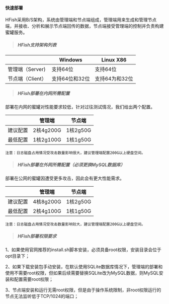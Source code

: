 #### 快速部署

HFish采用B/S架构，系统由管理端和节点端组成，管理端用来生成和管理节点端，并接收、分析和展示节点端回传的数据，节点端接受管理端的控制并负责构建蜜罐服务。


> ##### HFish支持架构列表 ##### 

|                           | Windows            | Linux X86          |
| ----------------- | ----------------- | ----------------- |
| 管理端（Server)  | 支持64位            | 支持64位            |
| 节点端（Client） | 支持64位和32位 | 支持64为和32位 |


> ##### HFish部署在内网所需配置 ##### 

部署在内网的蜜罐对性能要求较低，针对过往测试情况，我们给出两个配置。

|               | 管理端         | 节点端       |
| --------- | ------------ | ----------- |
| 建议配置 | 2核4g200G | 1核2g50G |
| 最低配置 | 1核2g100G | 1核1g50G |

`注意：日志磁盘占用情况受攻击数量影响很大，建议管理端配置200G以上硬盘空间。`


> ##### HFish部署在外网所需配置（必须更换MySQL数据库） ##### 

部署在公网的蜜罐因遭受更多攻击，因此会有更大性能需求。

|               | 管理端         | 节点端       |
| --------- | ------------- | ----------- |
| 建议配置 | 4核8g200G | 1核2g50G |
| 最低配置 | 2核4g100G | 1核1g50G |

`注意：日志磁盘占用情况受攻击数量影响较大，建议管理端配置200G以上硬盘空间。`



> ##### HFish部署权限要求 ##### 

1、如果使用官网推荐的install.sh脚本安装，必须具备root权限，安装目录会位于opt目录下；

2、如果下载安装包手动安装，在默认使用SQLite数据库情况下，管理端的部署和使用不需要root权限，但如果后续需要替换SQLite改为MySQL数据，则MySQL安装和配置需要root权限；

3、节点端安装和运行无需root权限，但是由于操作系统限制，非root权限运行的节点无法监听低于TCP/1024的端口；
